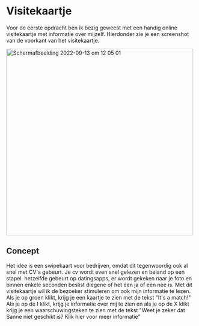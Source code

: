 
<h1>Visitekaartje</h1>

Voor de eerste opdracht ben ik bezig geweest met een handig online visitekaartje met informatie over mijzelf. Hierdonder zie je een screenshot van de voorkant van het visitekaartje. 

<img width="497" alt="Schermafbeelding 2022-09-13 om 12 05 01" src="https://user-images.githubusercontent.com/112857444/189873882-21f6435f-f405-47e5-8f4c-eedca49612c6.png">


<h2>Concept</h2>

Het idee is een swipekaart voor bedrijven, omdat dit tegenwoordig ook al snel met CV's gebeurt. Je cv wordt even snel gelezen en beland op een stapel. hetzelfde gebeurt op datingsapps, er wordt gekeken naar je foto en binnen enkele seconden beslist diegene of het een ja of een nee is.  Met dit visitekaartje wil ik de bezoeker stimuleren om ook mijn informatie te lezen. Als je op groen klikt, krijg je een kaartje te zien met de tekst "It's a match!" Als je op de I klikt, krijg je informatie over mij te zien en als je op de X klikt krijg je een waarschuwingsteken te zien met de tekst "Weet je zeker dat Sanne niet geschikt is? Klik hier voor meer informatie"

